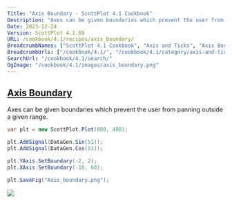 ```yaml
---
Title: "Axis Boundary - ScottPlot 4.1 Cookbook"
Description: "Axes can be given boundaries which prevent the user from panning outside a given range."
Date: 2023-12-24
Version: ScottPlot 4.1.69
URL: /cookbook/4.1/recipes/axis_boundary/
BreadcrumbNames: ["ScottPlot 4.1 Cookbook", "Axis and Ticks", "Axis Boundary"]
BreadcrumbUrls: ["/cookbook/4.1/", "/cookbook/4.1/category/axis-and-ticks", "/cookbook/4.1/recipes/axis_boundary/"]
SearchUrl: "/cookbook/4.1/search/"
OgImage: "/cookbook/4.1/images/axis_boundary.png"
---
```


<h2><a id='axis-boundary' href='/cookbook/4.1/recipes/axis_boundary/'>Axis Boundary</a></h2>

Axes can be given boundaries which prevent the user from panning outside a given range.

```cs
var plt = new ScottPlot.Plot(600, 400);

plt.AddSignal(DataGen.Sin(51));
plt.AddSignal(DataGen.Cos(51));

plt.YAxis.SetBoundary(-2, 2);
plt.XAxis.SetBoundary(-10, 60);

plt.SaveFig("Axis_boundary.png");
```

<img src='../../images/axis_boundary.png' class='d-block mx-auto my-5' />


